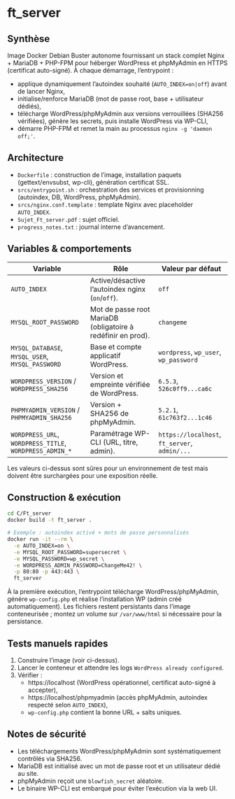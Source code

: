# ft_server

## Synthèse
Image Docker Debian Buster autonome fournissant un stack complet Nginx + MariaDB + PHP-FPM pour héberger WordPress et phpMyAdmin en HTTPS (certificat auto-signé). À chaque démarrage, l’entrypoint :
- applique dynamiquement l’autoindex souhaité (`AUTO_INDEX=on|off`) avant de lancer Nginx,
- initialise/renforce MariaDB (mot de passe root, base + utilisateur dédiés),
- télécharge WordPress/phpMyAdmin aux versions verrouillées (SHA256 vérifiées), génère les secrets, puis installe WordPress via WP-CLI,
- démarre PHP-FPM et remet la main au processus `nginx -g 'daemon off;'`.

## Architecture
- `Dockerfile` : construction de l’image, installation paquets (gettext/envsubst, wp-cli), génération certificat SSL.
- `srcs/entrypoint.sh` : orchestration des services et provisionning (autoindex, DB, WordPress, phpMyAdmin).
- `srcs/nginx.conf.template` : template Nginx avec placeholder `AUTO_INDEX`.
- `Sujet_Ft_server.pdf` : sujet officiel.
- `progress_notes.txt` : journal interne d’avancement.

## Variables & comportements
| Variable | Rôle | Valeur par défaut |
|----------|------|-------------------|
| `AUTO_INDEX` | Active/désactive l’autoindex nginx (`on`/`off`). | `off` |
| `MYSQL_ROOT_PASSWORD` | Mot de passe root MariaDB (obligatoire à redéfinir en prod). | `changeme` |
| `MYSQL_DATABASE`, `MYSQL_USER`, `MYSQL_PASSWORD` | Base et compte applicatif WordPress. | `wordpress`, `wp_user`, `wp_password` |
| `WORDPRESS_VERSION` / `WORDPRESS_SHA256` | Version et empreinte vérifiée de WordPress. | `6.5.3`, `526c0ff9...ca6c` |
| `PHPMYADMIN_VERSION` / `PHPMYADMIN_SHA256` | Version + SHA256 de phpMyAdmin. | `5.2.1`, `61c763f2...1c46` |
| `WORDPRESS_URL`, `WORDPRESS_TITLE`, `WORDPRESS_ADMIN_*` | Paramétrage WP-CLI (URL, titre, admin). | `https://localhost`, `ft_server`, `admin/...` |

Les valeurs ci-dessus sont sûres pour un environnement de test mais doivent être surchargées pour une exposition réelle.

## Construction & exécution
```bash
cd C/Ft_server
docker build -t ft_server .

# Exemple : autoindex activé + mots de passe personnalisés
docker run -it --rm \
  -e AUTO_INDEX=on \
  -e MYSQL_ROOT_PASSWORD=supersecret \
  -e MYSQL_PASSWORD=wp_secret \
  -e WORDPRESS_ADMIN_PASSWORD=ChangeMe42! \
  -p 80:80 -p 443:443 \
  ft_server
```
À la première exécution, l’entrypoint télécharge WordPress/phpMyAdmin, génère `wp-config.php` et réalise l’installation WP (admin créé automatiquement). Les fichiers restent persistants dans l’image conteneurisée ; montez un volume sur `/var/www/html` si nécessaire pour la persistance.

## Tests manuels rapides
1. Construire l’image (voir ci-dessus).
2. Lancer le conteneur et attendre les logs `WordPress already configured`.
3. Vérifier :
   - https://localhost (WordPress opérationnel, certificat auto-signé à accepter),
   - https://localhost/phpmyadmin (accès phpMyAdmin, autoindex respecté selon `AUTO_INDEX`),
   - `wp-config.php` contient la bonne URL + salts uniques.

## Notes de sécurité
- Les téléchargements WordPress/phpMyAdmin sont systématiquement contrôlés via SHA256.
- MariaDB est initialisé avec un mot de passe root et un utilisateur dédié au site.
- phpMyAdmin reçoit une `blowfish_secret` aléatoire.
- Le binaire WP-CLI est embarqué pour éviter l’exécution via la web UI.
